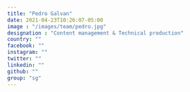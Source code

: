 ```yaml
---
title: "Pedro Galvan"
date: 2021-04-23T10:26:07-05:00
image : "/images/team/pedro.jpg"
designation : "Content management & Technical production"
country: ""
facebook: ""
instagram: ""
twitter: ""
linkedin: ""
github: ""
group: "sg"
---
```


